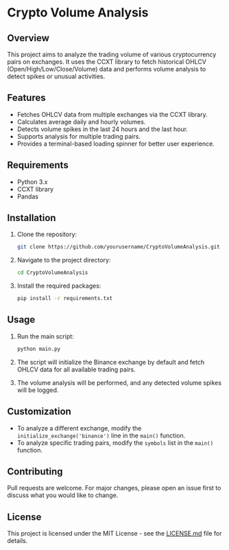 # Crypto Volume Analysis

## Overview

This project aims to analyze the trading volume of various cryptocurrency pairs on exchanges. It uses the CCXT library to fetch historical OHLCV (Open/High/Low/Close/Volume) data and performs volume analysis to detect spikes or unusual activities.

## Features

- Fetches OHLCV data from multiple exchanges via the CCXT library.
- Calculates average daily and hourly volumes.
- Detects volume spikes in the last 24 hours and the last hour.
- Supports analysis for multiple trading pairs.
- Provides a terminal-based loading spinner for better user experience.

## Requirements

- Python 3.x
- CCXT library
- Pandas

## Installation

1. Clone the repository:

    ```bash
    git clone https://github.com/yourusername/CryptoVolumeAnalysis.git
    ```

2. Navigate to the project directory:

    ```bash
    cd CryptoVolumeAnalysis
    ```

3. Install the required packages:

    ```bash
    pip install -r requirements.txt
    ```

## Usage

1. Run the main script:

    ```bash
    python main.py
    ```

2. The script will initialize the Binance exchange by default and fetch OHLCV data for all available trading pairs.

3. The volume analysis will be performed, and any detected volume spikes will be logged.

## Customization

- To analyze a different exchange, modify the `initialize_exchange('binance')` line in the `main()` function.
- To analyze specific trading pairs, modify the `symbols` list in the `main()` function.

## Contributing

Pull requests are welcome. For major changes, please open an issue first to discuss what you would like to change.

## License

This project is licensed under the MIT License - see the [LICENSE.md](LICENSE.md) file for details.
